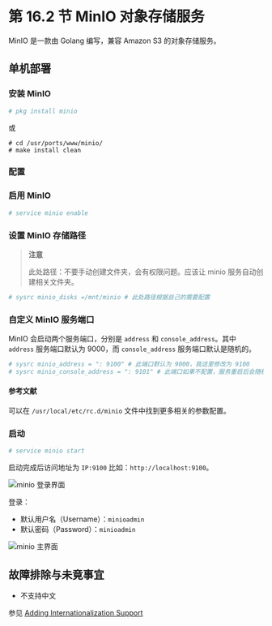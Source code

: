 # 第 16.2 节 MinIO 对象存储服务

MinIO 是一款由 Golang 编写，兼容 Amazon S3 的对象存储服务。

## 单机部署

### 安装 MinIO

```sh
# pkg install minio
```

或

```
# cd /usr/ports/www/minio/ 
# make install clean
```

### 配置

### 启用 MinIO

```sh
# service minio enable
```

### 设置 MinIO 存储路径
  
>**注意**
>
>此处路径：不要手动创建文件夹，会有权限问题。应该让 minio 服务自动创建相关文件夹。

```sh
# sysrc minio_disks =/mnt/minio # 此处路径根据自己的需要配置
```

### 自定义 MinIO 服务端口

MinIO 会启动两个服务端口，分别是 `address` 和 `console_address`。其中 `address` 服务端口默认为 9000，而 `console_address` 服务端口默认是随机的。

```sh
# sysrc minio_address = ": 9100" # 此端口默认为 9000，我这里修改为 9100
# sysrc minio_console_address = ": 9101" # 此端口如果不配置，服务重启后会随机变化，我这里设置为 9101
```

#### 参考文献

可以在 `/usr/local/etc/rc.d/minio` 文件中找到更多相关的参数配置。

### 启动

```sh
# service minio start
```

启动完成后访问地址为 `IP:9100` 比如：`http://localhost:9100`。

![minio 登录界面](../.gitbook/assets/minio1.png)

登录：

- 默认用户名（Username）：`minioadmin`
- 默认密码（Password）：`minioadmin`

![minio 主界面](../.gitbook/assets/minio2.png)

## 故障排除与未竟事宜

- 不支持中文

参见 [Adding Internationalization Support](https://github.com/minio/console/issues/860)
